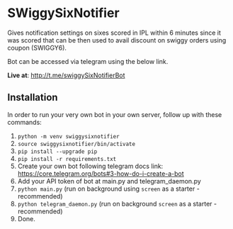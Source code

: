 # SWiggySixNotifier

Gives notification settings on sixes scored in IPL within 6 minutes since it was scored that can be then used to avail discount on swiggy orders using coupon (SWIGGY6).

Bot can be accessed via telegram using the below link.

**Live at**: http://t.me/swiggySixNotifierBot

## Installation

In order to run your very own bot in your own server, follow up with these commands:

1. `python -m venv swiggysixnotifier`
2. `source swiggysixnotifier/bin/activate`
3. `pip install --upgrade pip`
4. `pip install -r requirements.txt`
5. Create your own bot following telegram docs link: https://core.telegram.org/bots#3-how-do-i-create-a-bot
6. Add your API token of bot at main.py and telegram_daemon.py
7. `python main.py` (run on background using `screen` as a starter - recommended)
8. `python telegram_daemon.py` (run on background `screen` as a starter - recommended)
9. Done.

